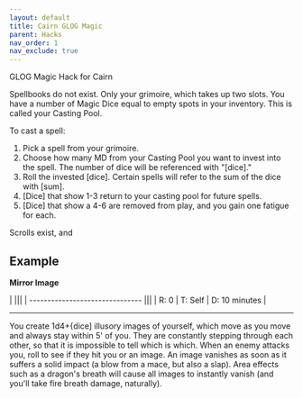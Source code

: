 ```yaml
---
layout: default
title: Cairn GLOG Magic
parent: Hacks
nav_order: 1
nav_exclude: true
---
```



GLOG Magic Hack for Cairn

Spellbooks do not exist. Only your grimoire, which takes up two slots.
You have a number of Magic Dice equal to empty spots in your inventory. This is called your Casting Pool.

To cast a spell:
1. Pick a spell from your grimoire.
2. Choose how many MD from your Casting Pool you want to invest into the spell. The number of dice will be referenced with "[dice]."
3. Roll the invested [dice]. Certain spells will refer to the sum of the dice with [sum].
4. [Dice] that show 1-3 return to your casting pool for future spells.
5. [Dice] that show a 4-6 are removed from play, and you gain one fatigue for each.

Scrolls exist, and

## Example
**Mirror Image**  

|                                 |||
| ------------------------------- |||
| R: 0 | T: Self | D: 10 minutes |

---
You create 1d4+{dice] illusory images of yourself, which move as you move and always stay within 5' of you. They are constantly stepping through each other, so that it is impossible to tell which is which. When an enemy attacks you, roll to see if they hit you or an image. An image vanishes as soon as it
suffers a solid impact (a blow from a mace, but also a slap). Area effects such as a dragon's breath will cause all images to instantly vanish (and you'll take fire breath damage, naturally).
